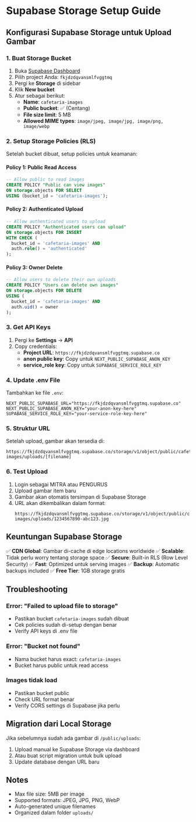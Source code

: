 # Supabase Storage Setup Guide

## Konfigurasi Supabase Storage untuk Upload Gambar

### 1. Buat Storage Bucket

1. Buka [Supabase Dashboard](https://app.supabase.com)
2. Pilih project Anda: `fkjdzdqvansmlfvggtmq`
3. Pergi ke **Storage** di sidebar
4. Klik **New bucket**
5. Atur sebagai berikut:
   - **Name**: `cafetaria-images`
   - **Public bucket**: ✅ (Centang)
   - **File size limit**: 5 MB
   - **Allowed MIME types**: `image/jpeg, image/jpg, image/png, image/webp`

### 2. Setup Storage Policies (RLS)

Setelah bucket dibuat, setup policies untuk keamanan:

#### Policy 1: Public Read Access

```sql
-- Allow public to read images
CREATE POLICY "Public can view images"
ON storage.objects FOR SELECT
USING (bucket_id = 'cafetaria-images');
```

#### Policy 2: Authenticated Upload

```sql
-- Allow authenticated users to upload
CREATE POLICY "Authenticated users can upload"
ON storage.objects FOR INSERT
WITH CHECK (
  bucket_id = 'cafetaria-images' AND
  auth.role() = 'authenticated'
);
```

#### Policy 3: Owner Delete

```sql
-- Allow users to delete their own uploads
CREATE POLICY "Users can delete own images"
ON storage.objects FOR DELETE
USING (
  bucket_id = 'cafetaria-images' AND
  auth.uid() = owner
);
```

### 3. Get API Keys

1. Pergi ke **Settings** → **API**
2. Copy credentials:
   - **Project URL**: `https://fkjdzdqvansmlfvggtmq.supabase.co`
   - **anon public key**: Copy untuk `NEXT_PUBLIC_SUPABASE_ANON_KEY`
   - **service_role key**: Copy untuk `SUPABASE_SERVICE_ROLE_KEY`

### 4. Update .env File

Tambahkan ke file `.env`:

```env
NEXT_PUBLIC_SUPABASE_URL="https://fkjdzdqvansmlfvggtmq.supabase.co"
NEXT_PUBLIC_SUPABASE_ANON_KEY="your-anon-key-here"
SUPABASE_SERVICE_ROLE_KEY="your-service-role-key-here"
```

### 5. Struktur URL

Setelah upload, gambar akan tersedia di:

```
https://fkjdzdqvansmlfvggtmq.supabase.co/storage/v1/object/public/cafetaria-images/uploads/[filename]
```

### 6. Test Upload

1. Login sebagai MITRA atau PENGURUS
2. Upload gambar item baru
3. Gambar akan otomatis tersimpan di Supabase Storage
4. URL akan dikembalikan dalam format:
   ```
   https://fkjdzdqvansmlfvggtmq.supabase.co/storage/v1/object/public/cafetaria-images/uploads/1234567890-abc123.jpg
   ```

## Keuntungan Supabase Storage

✅ **CDN Global**: Gambar di-cache di edge locations worldwide
✅ **Scalable**: Tidak perlu worry tentang storage space
✅ **Secure**: Built-in RLS (Row Level Security)
✅ **Fast**: Optimized untuk serving images
✅ **Backup**: Automatic backups included
✅ **Free Tier**: 1GB storage gratis

## Troubleshooting

### Error: "Failed to upload file to storage"

- Pastikan bucket `cafetaria-images` sudah dibuat
- Cek policies sudah di-setup dengan benar
- Verify API keys di .env file

### Error: "Bucket not found"

- Nama bucket harus exact: `cafetaria-images`
- Bucket harus public untuk read access

### Images tidak load

- Pastikan bucket public
- Check URL format benar
- Verify CORS settings di Supabase jika perlu

## Migration dari Local Storage

Jika sebelumnya sudah ada gambar di `/public/uploads`:

1. Upload manual ke Supabase Storage via dashboard
2. Atau buat script migration untuk bulk upload
3. Update database dengan URL baru

## Notes

- Max file size: 5MB per image
- Supported formats: JPEG, JPG, PNG, WebP
- Auto-generated unique filenames
- Organized dalam folder `uploads/`
